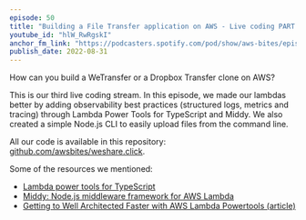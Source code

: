 ```yaml
---
episode: 50
title: "Building a File Transfer application on AWS - Live coding PART 3"
youtube_id: "hlW_RwRgskI"
anchor_fm_link: "https://podcasters.spotify.com/pod/show/aws-bites/episodes/50--Building-a-File-Transfer-application-on-AWS---Live-coding-PART-3-e1n7bkq"
publish_date: 2022-08-31
---
```


How can you build a WeTransfer or a Dropbox Transfer clone on AWS?

This is our third live coding stream. In this episode, we made our lambdas better by adding observability best practices (structured logs, metrics and tracing) through Lambda Power Tools for TypeScript and Middy. We also created a simple Node.js CLI to easily upload files from the command line.

All our code is available in this repository: [github.com/awsbites/weshare.click](https://github.com/awsbites/weshare.click).


Some of the resources we mentioned:

- [Lambda power tools for TypeScript](https://awslabs.github.io/aws-lambda-powertools-typescript/latest/)
- [Middy: Node.js middleware framework for AWS Lambda](https://middy.js.org/)
- [Getting to Well Architected Faster with AWS Lambda Powertools (article)](https://www.fourtheorem.com/blog/aws-lambda-powertools)
